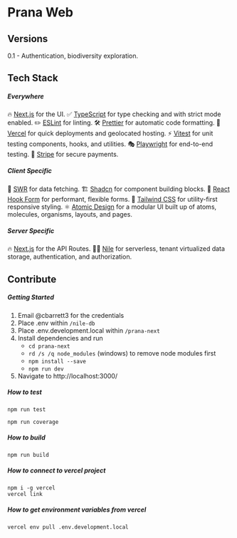 # Prana Web

## Versions
0.1 - Authentication, biodiversity exploration.

## Tech Stack

##### Everywhere
🔥 [Next.js](https://nextjs.org) for the UI.
✅ [TypeScript](https://www.typescriptlang.org) for type checking and with strict mode enabled.
✏️ [ESLint](https://eslint.org) for linting.
🛠 [Prettier](https://prettier.io) for automatic code formatting.
🚀 [Vercel](https://vercel.com/) for quick deployments and geolocated hosting.
⚡ [Vitest](https://vitest.dev/) for unit testing components, hooks, and utilities.
🎭 [Playwright](https://playwright.dev/) for end-to-end testing.
💸 [Stripe](https://stripe.com/) for secure payments.

##### Client Specific
🐶 [SWR](https://swr.vercel.app/) for data fetching.
🏗️ [Shadcn](https://ui.shadcn.com/) for component building blocks.
📝 [React Hook Form](https://www.react-hook-form.com/) for performant, flexible forms.
🎨 [Tailwind CSS](https://tailwindcss.com) for utility-first responsive styling.
⚛️ [Atomic Design](https://atomicdesign.bradfrost.com/chapter-2/) for a modular UI built up of atoms, molecules, organisms, layouts, and pages.

##### Server Specific
🔥 [Next.js](https://nextjs.org) for the API Routes.
🚣‍♀️ [Nile](https://www.thenile.dev/) for serverless, tenant virtualized data storage, authentication, and authorization.


## Contribute

##### Getting Started

1. Email @cbarrett3 for the credentials
2. Place .env within `/nile-db`
3. Place .env.development.local within `/prana-next`
4. Install dependencies and run
   - `cd prana-next`
   - `rd /s /q node_modules` (windows) to remove node modules first
   - `npm install --save`
   - `npm run dev`
5. Navigate to http://localhost:3000/

##### How to test
```
npm run test
```
```
npm run coverage
```

##### How to build
```
npm run build
```

##### How to connect to vercel project
```
npm i -g vercel
vercel link
```

##### How to get environment variables from vercel
```
vercel env pull .env.development.local
```
